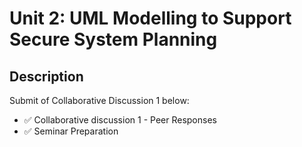 # Unit 2: UML Modelling to Support Secure System Planning

## Description

Submit of Collaborative Discussion 1 below:
- ✅ Collaborative discussion 1 - Peer Responses
- ✅ Seminar Preparation




